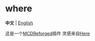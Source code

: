 # where
**中文** | [English](./README_EN.md)

这是一个[MCDReforged](https://github.com/Fallen-Breath/MCDReforged)插件
灵感来自[Here](https://github.com/TISUnion/Here)